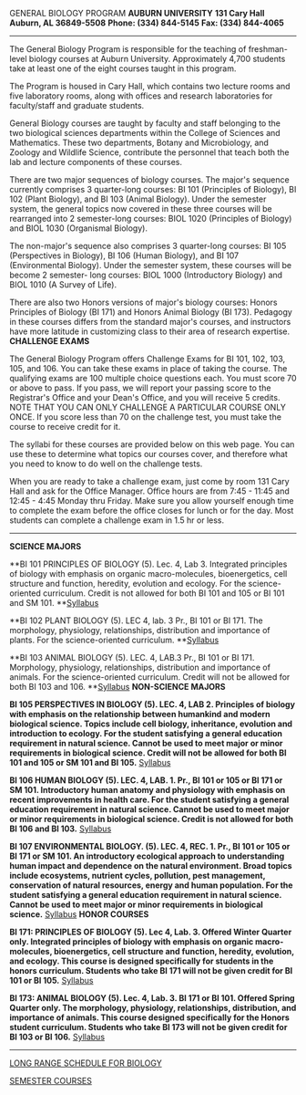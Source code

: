 GENERAL BIOLOGY PROGRAM **AUBURN UNIVERSITY** **131 Cary Hall** **Auburn, AL
36849-5508** **Phone: (334) 844-5145** **Fax: (334) 844-4065**

* * *

  


The General Biology Program is responsible for the teaching of freshman-level
biology courses at Auburn University. Approximately 4,700 students take at
least one of the eight courses taught in this program.

The Program is housed in Cary Hall, which contains two lecture rooms and five
laboratory rooms, along with offices and research laboratories for
faculty/staff and graduate students.

General Biology courses are taught by faculty and staff belonging to the two
biological sciences departments within the College of Sciences and
Mathematics. These two departments, Botany and Microbiology, and Zoology and
Wildlife Science, contribute the personnel that teach both the lab and lecture
components of these courses.

There are two major sequences of biology courses. The major's sequence
currently comprises 3 quarter-long courses: BI 101 (Principles of Biology), BI
102 (Plant Biology), and BI 103 (Animal Biology). Under the semester system,
the general topics now covered in these three courses will be rearranged into
2 semester-long courses: BIOL 1020 (Principles of Biology) and BIOL 1030
(Organismal Biology).

The non-major's sequence also comprises 3 quarter-long courses: BI 105
(Perspectives in Biology), BI 106 (Human Biology), and BI 107 (Environmental
Biology). Under the semester system, these courses will be become 2 semester-
long courses: BIOL 1000 (Introductory Biology) and BIOL 1010 (A Survey of
Life).

There are also two Honors versions of major's biology courses: Honors
Principles of Biology (BI 171) and Honors Animal Biology (BI 173). Pedagogy in
these courses differs from the standard major's courses, and instructors have
more latitude in customizing class to their area of research expertise.
**CHALLENGE EXAMS**

The General Biology Program offers Challenge Exams for BI 101, 102, 103, 105,
and 106. You can take these exams in place of taking the course. The
qualifying exams are 100 multiple choice questions each. You must score 70 or
above to pass. If you pass, we will report your passing score to the
Registrar's Office and your Dean's Office, and you will receive 5 credits.
NOTE THAT YOU CAN ONLY CHALLENGE A PARTICULAR COURSE ONLY ONCE. If you score
less than 70 on the challenge test, you must take the course to receive credit
for it.

The syllabi for these courses are provided below on this web page. You can use
these to determine what topics our courses cover, and therefore what you need
to know to do well on the challenge tests.

When you are ready to take a challenge exam, just come by room 131 Cary Hall
and ask for the Office Manager. Office hours are from 7:45 - 11:45 and 12:45 -
4:45 Monday thru Friday. Make sure you allow yourself enough time to complete
the exam before the office closes for lunch or for the day. Most students can
complete a challenge exam in 1.5 hr or less.

* * *

**SCIENCE MAJORS**

**BI 101 PRINCIPLES OF BIOLOGY (5). Lec. 4, Lab 3\. Integrated principles of
biology with emphasis on organic macro-molecules, bioenergetics, cell
structure and function, heredity, evolution and ecology. For the science-
oriented curriculum. Credit is not allowed for both BI 101 and 105 or BI 101
and SM 101. **[Syllabus](Syllabus_101.html)

**BI 102 PLANT BIOLOGY (5). LEC 4, lab. 3 Pr., BI 101 or BI 171. The
morphology, physiology, relationships, distribution and importance of plants.
For the science-oriented curriculum. **[Syllabus](Syllabus_102.html)

**BI 103 ANIMAL BIOLOGY (5). LEC. 4, LAB.3 Pr., BI 101 or BI 171. Morphology,
physiology, relationships, distribution and importance of animals. For the
science-oriented curriculum. Credit will not be allowed for both BI 103 and
106. **[Syllabus](Syllabus_103.html)   **NON-SCIENCE MAJORS**

**BI 105 PERSPECTIVES IN BIOLOGY (5). LEC. 4, LAB 2. Principles of biology
with emphasis on the relationship between humankind and modern biological
science. Topics include cell biology, inheritance, evolution and introduction
to ecology. For the student satisfying a general education requirement in
natural science. Cannot be used to meet major or minor requirements in
biological science. Credit will not be allowed for both BI 101 and 105 or SM
101 and BI 105.** [Syllabus](Syllabus_105.html)

**BI 106 HUMAN BIOLOGY (5). LEC. 4, LAB. 1. Pr., BI 101 or 105 or BI 171 or SM
101. Introductory human anatomy and physiology with emphasis on recent
improvements in health care. For the student satisfying a general education
requirement in natural science. Cannot be used to meet major or minor
requirements in biological science. Credit is not allowed for both BI 106 and
BI 103.** [Syllabus](Syllabus_106.html)

**BI 107 ENVIRONMENTAL BIOLOGY. (5). LEC. 4, REC. 1\. Pr., BI 101 or 105 or BI
171 or SM 101. An introductory ecological approach to understanding human
impact and dependence on the natural environment. Broad topics include
ecosystems, nutrient cycles, pollution, pest management, conservation of
natural resources, energy and human population. For the student satisfying a
general education requirement in natural science. Cannot be used to meet major
or minor requirements in biological science.** [Syllabus](Syllabus_107.html)
**HONOR COURSES**

**BI 171: PRINCIPLES OF BIOLOGY (5). Lec 4, Lab. 3\. Offered Winter Quarter
only. Integrated principles of biology with emphasis on organic macro-
molecules, bioenergetics, cell structure and function, heredity, evolution,
and ecology. This course is designed specifically for students in the honors
curriculum. Students who take BI 171 will not be given credit for BI 101 or BI
105.** [Syllabus](Syllabus_171.html)

**BI 173: ANIMAL BIOLOGY (5). Lec. 4, Lab. 3. BI 171 or BI 101. Offered Spring
Quarter only. The morphology, physiology, relationships, distribution, and
importance of animals. This course designed specifically for the Honors
student curriculum. Students who take BI 173 will not be given credit for BI
103 or BI 106.** [Syllabus](Syllabus_173.html)

* * *

  [LONG RANGE SCHEDULE FOR
BIOLOGY](http://www.auburn.edu/academic/science_math/cosam/downloads/biolong.htm)  
  
   [SEMESTER COURSES](Semester_intro.html)

